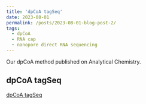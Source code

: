 ```yaml
---
title: 'dpCoA tagSeq'
date: 2023-08-01
permalink: /posts/2023-08-01-blog-post-2/
tags:
  - dpCoA
  - RNA cap
  - nanopore direct RNA sequencing
---
```


Our dpCoA method published on Analytical Chemistry. 

dpCoA tagSeq
------
[dpCoA tagSeq](https://rocketjishao.github.io/publications/2023AC)
